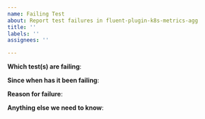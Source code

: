 ```yaml
---
name: Failing Test
about: Report test failures in fluent-plugin-k8s-metrics-agg
title: ''
labels: ''
assignees: ''

---
```


<!-- Please only use this template for submitting reports about failing tests -->

**Which test(s) are failing**:

**Since when has it been failing**:

**Reason for failure**:

**Anything else we need to know**:
